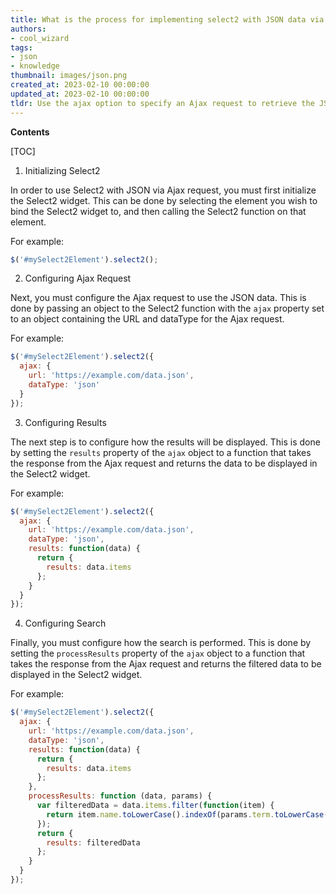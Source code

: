 ```yaml
---
title: What is the process for implementing select2 with JSON data via an ajax request?
authors:
- cool_wizard
tags:
- json
- knowledge
thumbnail: images/json.png
created_at: 2023-02-10 00:00:00
updated_at: 2023-02-10 00:00:00
tldr: Use the ajax option to specify an Ajax request to retrieve the JSON data for the Select2 dropdown.
---
```


**Contents**

[TOC]

1. Initializing Select2

In order to use Select2 with JSON via Ajax request, you must first initialize the Select2 widget. This can be done by selecting the element you wish to bind the Select2 widget to, and then calling the Select2 function on that element.

For example:

```javascript
$('#mySelect2Element').select2();
```

2. Configuring Ajax Request

Next, you must configure the Ajax request to use the JSON data. This is done by passing an object to the Select2 function with the `ajax` property set to an object containing the URL and dataType for the Ajax request.

For example:

```javascript
$('#mySelect2Element').select2({
  ajax: {
    url: 'https://example.com/data.json',
    dataType: 'json'
  }
});
```

3. Configuring Results

The next step is to configure how the results will be displayed. This is done by setting the `results` property of the `ajax` object to a function that takes the response from the Ajax request and returns the data to be displayed in the Select2 widget.

For example:

```javascript
$('#mySelect2Element').select2({
  ajax: {
    url: 'https://example.com/data.json',
    dataType: 'json',
    results: function(data) {
      return {
        results: data.items
      };
    }
  }
});
```

4. Configuring Search

Finally, you must configure how the search is performed. This is done by setting the `processResults` property of the `ajax` object to a function that takes the response from the Ajax request and returns the filtered data to be displayed in the Select2 widget.

For example:

```javascript
$('#mySelect2Element').select2({
  ajax: {
    url: 'https://example.com/data.json',
    dataType: 'json',
    results: function(data) {
      return {
        results: data.items
      };
    },
    processResults: function (data, params) {
      var filteredData = data.items.filter(function(item) {
        return item.name.toLowerCase().indexOf(params.term.toLowerCase()) > -1;
      });
      return {
        results: filteredData
      };
    }
  }
});
```
